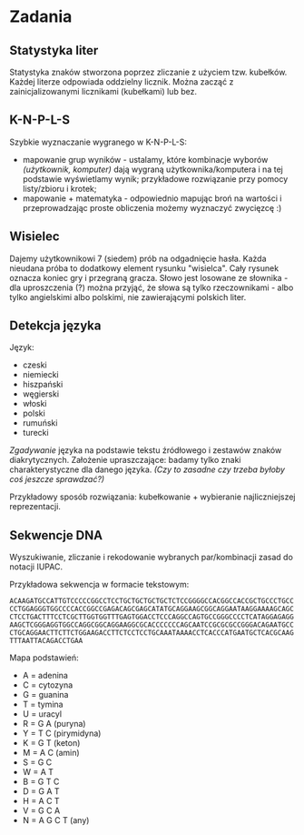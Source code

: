 Zadania
=======

Statystyka liter
----------------

Statystyka znaków stworzona poprzez zliczanie z użyciem tzw. kubełków.
Każdej literze odpowiada oddzielny licznik. Można zacząć z zainicjalizowanymi
licznikami (kubełkami) lub bez.


K-N-P-L-S
---------

Szybkie wyznaczanie wygranego w K-N-P-L-S:

- mapowanie grup wyników - ustalamy, które kombinacje wyborów
  *(użytkownik, komputer)* dają wygraną użytkownika/komputera i na tej podstawie
  wyświetlamy wynik; przykładowe rozwiązanie przy pomocy listy/zbioru i krotek;
- mapowanie + matematyka - odpowiednio mapując broń na wartości
  i przeprowadzając proste obliczenia możemy wyznaczyć zwycięzcę :)


Wisielec
--------

Dajemy użytkownikowi 7 (siedem) prób na odgadnięcie hasła. Każda nieudana próba
to dodatkowy element rysunku "wisielca". Cały rysunek oznacza koniec gry
i przegraną gracza. Słowo jest losowane ze słownika - dla uproszczenia (?)
można przyjąć, że słowa są tylko rzeczownikami - albo tylko angielskimi albo
polskimi, nie zawierającymi polskich liter.


Detekcja języka
---------------

Język:

- czeski
- niemiecki
- hiszpański
- węgierski
- włoski
- polski
- rumuński
- turecki

*Zgadywanie* języka na podstawie tekstu źródłowego i zestawów znaków
diakrytycznych. Założenie upraszczające: badamy tylko znaki charakterystyczne
dla danego języka. *(Czy to zasadne czy trzeba byłoby coś jeszcze sprawdzać?)*

Przykładowy sposób rozwiązania: kubełkowanie + wybieranie najliczniejszej
reprezentacji.


Sekwencje DNA
-------------

Wyszukiwanie, zliczanie i rekodowanie wybranych par/kombinacji zasad do notacji
IUPAC.

Przykładowa sekwencja w formacie tekstowym:

```
ACAAGATGCCATTGTCCCCCGGCCTCCTGCTGCTGCTGCTCTCCGGGGCCACGGCCACCGCTGCCCTGCC
CCTGGAGGGTGGCCCCACCGGCCGAGACAGCGAGCATATGCAGGAAGCGGCAGGAATAAGGAAAAGCAGC
CTCCTGACTTTCCTCGCTTGGTGGTTTGAGTGGACCTCCCAGGCCAGTGCCGGGCCCCTCATAGGAGAGG
AAGCTCGGGAGGTGGCCAGGCGGCAGGAAGGCGCACCCCCCCAGCAATCCGCGCGCCGGGACAGAATGCC
CTGCAGGAACTTCTTCTGGAAGACCTTCTCCTCCTGCAAATAAAACCTCACCCATGAATGCTCACGCAAG
TTTAATTACAGACCTGAA
```

Mapa podstawień:

- A = adenina
- C = cytozyna
- G = guanina
- T = tymina
- U = uracyl
- R = G A (puryna)
- Y = T C (pirymidyna)
- K = G T (keton)
- M = A C (amin)
- S = G C
- W = A T
- B = G T C
- D = G A T
- H = A C T
- V = G C A
- N = A G C T (any)

